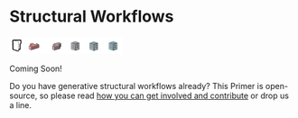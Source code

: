# Structural Workflows

<img src="../../assets/sample/workflows2.png" style="width:200px;"/>

Coming Soon!

Do you have generative structural workflows already? This Primer is open-source, so please read [how you can get involved and contribute](https://refineryprimer.dynamobim.org/#open-source) or drop us a line.